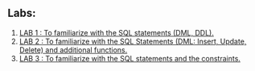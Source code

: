 ## Labs:

1. [LAB 1 : To familiarize with the SQL statements (DML, DDL).](https://github.com/bhimrazy/Oracle-Practical-DBMS/blob/main/Labs/Lab_1.md)
2. [LAB 2 : To familiarize with the SQL Statements (DML: Insert, Update, Delete) and additional functions.](https://github.com/bhimrazy/Oracle-Practical-DBMS/blob/main/Labs/Lab_2.md)
3. [LAB 3 : To familiarize with the SQL statements and the constraints.](https://github.com/bhimrazy/Oracle-Practical-DBMS/blob/main/Labs/Lab_3.md)